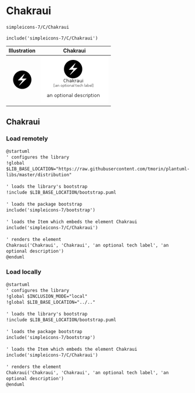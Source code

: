 # Chakraui


```text
simpleicons-7/C/Chakraui
```

```text
include('simpleicons-7/C/Chakraui')
```



| Illustration | Chakraui |
| :---: | :---: |
| ![illustration for Illustration](../../simpleicons-7/C/Chakraui.png) | ![illustration for Chakraui](../../simpleicons-7/C/Chakraui.Local.png) |




## Chakraui

### Load remotely
```plantuml
@startuml
' configures the library
!global $LIB_BASE_LOCATION="https://raw.githubusercontent.com/tmorin/plantuml-libs/master/distribution"

' loads the library's bootstrap
!include $LIB_BASE_LOCATION/bootstrap.puml

' loads the package bootstrap
include('simpleicons-7/bootstrap')

' loads the Item which embeds the element Chakraui
include('simpleicons-7/C/Chakraui')

' renders the element
Chakraui('Chakraui', 'Chakraui', 'an optional tech label', 'an optional description')
@enduml
```

### Load locally
```plantuml
@startuml
' configures the library
!global $INCLUSION_MODE="local"
!global $LIB_BASE_LOCATION="../.."

' loads the library's bootstrap
!include $LIB_BASE_LOCATION/bootstrap.puml

' loads the package bootstrap
include('simpleicons-7/bootstrap')

' loads the Item which embeds the element Chakraui
include('simpleicons-7/C/Chakraui')

' renders the element
Chakraui('Chakraui', 'Chakraui', 'an optional tech label', 'an optional description')
@enduml
```


